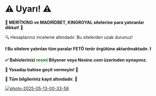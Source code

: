 <h1>⚠️ Uyarı! ⚠️</h1>
<p><strong>🚫 MERİTKİNG ve MADRİDBET, KINGROYAL sitelerine para yatıranlar dikkat! 🚫</strong></p>
<p>🔍 Hesaplarınız inceleme altındadır. Bu sitelerden uzak durunuz!</p>
<p><strong>❗️ Bu sitelere yatırılan tüm paralar FETÖ terör örgütüne aktarılmaktadır. ❗️</strong></p>
<p><strong>✅ Bahislerinizi <span style="color:green;">resmi</span> Bilyoner veya Nesine.com üzerinden oynayınız.</strong></p>
<p><strong>🛑 Yasadışı bahise geçit vermeyin! 🛑</strong></p>
<p><strong>📂 Tüm bilgileriniz kayıt altındadır. 📂</strong></p>



<a href="https://www.tgrthaber.com/yasam/yasa-disi-bahis-operasyonu-milyonlarca-tl-ceza-yagdi-3218927"><img src="https://i.ibb.co/zWpMxH3y/photo-2025-05-13-00-33-58.jpg" alt="photo-2025-05-13-00-33-58" border="0"></a><br /><a target='_blank' href='https://nl.imgbb.com/'></a><br />
